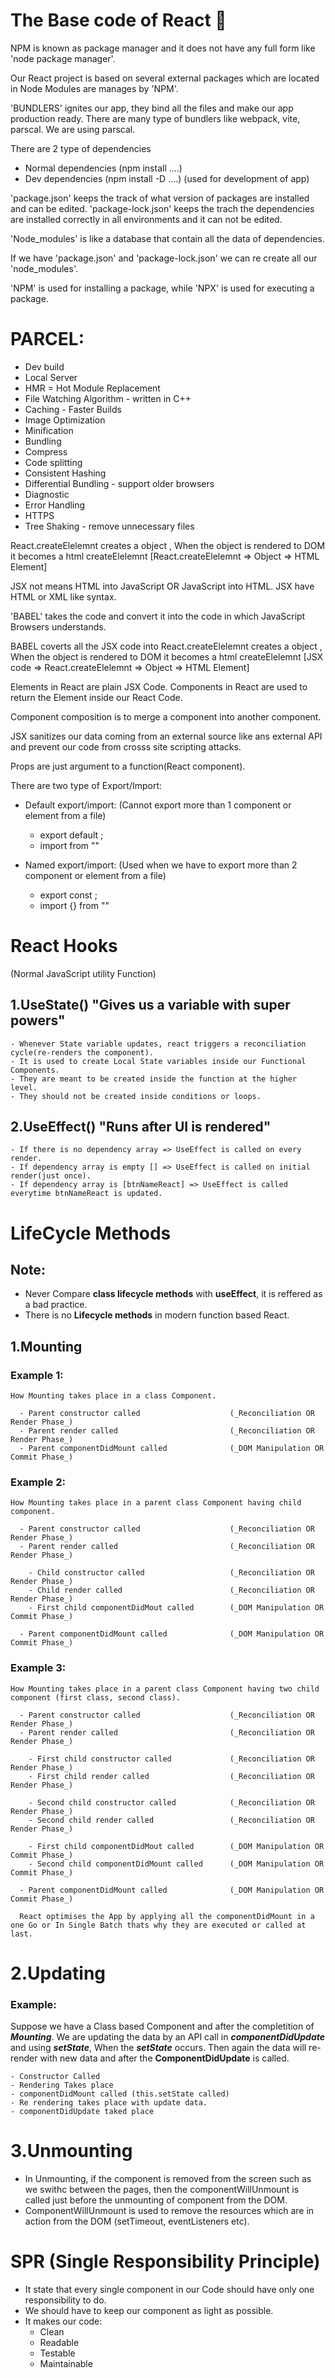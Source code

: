 # The Base code of React 🚀

NPM is known as package manager and it does not have any full form like 'node package manager'.

Our React project is based on several external packages which are located in Node Modules are manages by 'NPM'.

'BUNDLERS' ignites our app, they bind all the files and make our app production ready. There are many type of bundlers like webpack, vite, parscal. We are using parscal.

There are 2 type of dependencies
  - Normal dependencies (npm install ....)
  - Dev dependencies (npm install -D ....) (used for development of app)

'package.json' keeps the track of what version of packages are installed and can be edited.
'package-lock.json' keeps the trach the dependencies are installed correctly in all environments and it can not be edited. 

'Node_modules' is like a database that contain all the data of dependencies. 

If we have 'package.json' and 'package-lock.json' we can re create all our 'node_modules'.

'NPM' is used for installing a package, while 'NPX' is used for executing a package.

# PARCEL:
- Dev build
- Local Server
- HMR = Hot Module Replacement
- File Watching Algorithm - written in C++
- Caching - Faster Builds
- Image Optimization 
- Minification
- Bundling
- Compress
- Code splitting
- Consistent Hashing
- Differential Bundling - support older browsers
- Diagnostic
- Error Handling
- HTTPS 
- Tree Shaking  - remove unnecessary files
    
React.createElelemnt creates a object , When the object is rendered to DOM it becomes a html createElelemnt
 [React.createElelemnt => Object => HTML Element]

 JSX not means HTML into JavaScript OR JavaScript into HTML. JSX have HTML or XML like syntax.

'BABEL' takes the code and convert it into the code in which JavaScript Browsers understands.

 BABEL coverts all the JSX code into React.createElelemnt creates a object , When the object is rendered to DOM it becomes a html createElelemnt
 [JSX code => React.createElelemnt => Object => HTML Element]

 Elements in React are plain JSX Code.
 Components in React are used to return the Element inside our React Code. 

 Component composition is to merge a component into another component.

 JSX sanitizes our data coming from an external source like ans external API and prevent our code from crosss site scripting attacks.

 Props are just argument to a function(React component).

 There are two type of Export/Import:

 - Default export/import: (Cannot export more than 1 component or element from a file)
   - export default <Component>;
   - import <Component> from "<pathName>"

 - Named export/import: (Used when we have to export more than 2 component or element from a file)
   - export const <Component>;
   - import {<Component>} from "<pathName>"

# React Hooks
 (Normal JavaScript utility Function) 

 ## 1.UseState()  "Gives us a variable with super powers"
    - Whenever State variable updates, react triggers a reconciliation cycle(re-renders the component).
    - It is used to create Local State variables inside our Functional Components.
    - They are meant to be created inside the function at the higher level.
    - They should not be created inside conditions or loops.

 ## 2.UseEffect() "Runs after UI is rendered" 
    - If there is no dependency array => UseEffect is called on every render.
    - If dependency array is empty [] => UseEffect is called on initial render(just once).
    - If dependency array is [btnNameReact] => UseEffect is called everytime btnNameReact is updated.


# LifeCycle Methods
 ## Note: 
  - Never Compare **class lifecycle methods** with **useEffect**, it is reffered as a bad practice.
  - There is no **Lifecycle methods** in modern function based React.

 ## 1.Mounting

  ### Example 1:
    How Mounting takes place in a class Component.

      - Parent constructor called                    (_Reconciliation OR Render Phase_)
      - Parent render called                         (_Reconciliation OR Render Phase_)
      - Parent componentDidMount called              (_DOM Manipulation OR Commit Phase_)
      
  ### Example 2:
    How Mounting takes place in a parent class Component having child component.

      - Parent constructor called                    (_Reconciliation OR Render Phase_)
      - Parent render called                         (_Reconciliation OR Render Phase_)

        - Child constructor called                   (_Reconciliation OR Render Phase_)
        - Child render called                        (_Reconciliation OR Render Phase_)
        - First child componentDidMout called        (_DOM Manipulation OR Commit Phase_)

      - Parent componentDidMount called              (_DOM Manipulation OR Commit Phase_)

  ### Example 3:
    How Mounting takes place in a parent class Component having two child component (first class, second class).

      - Parent constructor called                    (_Reconciliation OR Render Phase_)
      - Parent render called                         (_Reconciliation OR Render Phase_)

        - First child constructor called             (_Reconciliation OR Render Phase_)             
        - First child render called                  (_Reconciliation OR Render Phase_)

        - Second child constructor called            (_Reconciliation OR Render Phase_)
        - Second child render called                 (_Reconciliation OR Render Phase_)

        - First child componentDidMout called        (_DOM Manipulation OR Commit Phase_)
        - Second child componentDidMount called      (_DOM Manipulation OR Commit Phase_)

      - Parent componentDidMount called              (_DOM Manipulation OR Commit Phase_)

      React optimises the App by applying all the componentDidMount in a one Go or In Single Batch thats why they are executed or called at last.


 # 2.Updating

  ### Example:
   Suppose we have a Class based Component and after the completition of ***Mounting***. We are updating the data by an API call in ***componentDidUpdate*** and using ***setState***, When the ***setState***  occurs. Then again the data will re-render with new data and after the **ComponentDidUpdate** is called.

    - Constructor Called
    - Rendering Takes place
    - componentDidMount called (this.setState called)
    - Re rendering takes place with update data.
    - componentDidUpdate taked place

 # 3.Unmounting
   - In Unmounting, if the component is removed from the screen such as we swithc between the pages, then the componentWillUnmount is called just before the unmounting of component from the DOM.
   - ComponentWillUnmount is used to remove the resources which are in action from the DOM (setTimeout, eventListeners etc).

# SPR (Single Responsibility Principle)
 - It state that every single component in our Code should have only one responsibility to do.
 - We should have to keep our component as light as possible.
 - It makes our code:
   - Clean
   - Readable
   - Testable
   - Maintainable